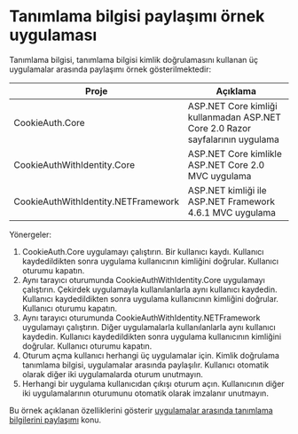 # <a name="cookie-sharing-sample-app"></a>Tanımlama bilgisi paylaşımı örnek uygulaması

Tanımlama bilgisi, tanımlama bilgisi kimlik doğrulamasını kullanan üç uygulamalar arasında paylaşımı örnek gösterilmektedir:

| Proje                             | Açıklama |
| ----------------------------------- | ----------- |
| CookieAuth.Core                     | ASP.NET Core kimliği kullanmadan ASP.NET Core 2.0 Razor sayfalarının uygulama |
| CookieAuthWithIdentity.Core         | ASP.NET Core kimlikle ASP.NET Core 2.0 MVC uygulama |
| CookieAuthWithIdentity.NETFramework | ASP.NET kimliği ile ASP.NET Framework 4.6.1 MVC uygulama |

Yönergeler:

1. CookieAuth.Core uygulamayı çalıştırın. Bir kullanıcı kaydı. Kullanıcı kaydedildikten sonra uygulama kullanıcının kimliğini doğrular. Kullanıcı oturumu kapatın.
1. Aynı tarayıcı oturumunda CookieAuthWithIdentity.Core uygulamayı çalıştırın. Çekirdek uygulamayla kullanılanlarla aynı kullanıcı kaydedin. Kullanıcı kaydedildikten sonra uygulama kullanıcının kimliğini doğrular. Kullanıcı oturumu kapatın.
1. Aynı tarayıcı oturumunda CookieAuthWithIdentity.NETFramework uygulamayı çalıştırın. Diğer uygulamalarla kullanılanlarla aynı kullanıcı kaydedin. Kullanıcı kaydedildikten sonra uygulama kullanıcının kimliğini doğrular. Kullanıcı oturumu kapatın.
1. Oturum açma kullanıcı herhangi üç uygulamalar için. Kimlik doğrulama tanımlama bilgisi, uygulamalar arasında paylaşılır. Kullanıcı otomatik olarak diğer iki uygulamalarda oturum unutmayın.
1. Herhangi bir uygulama kullanıcıdan çıkışı oturum açın. Kullanıcının diğer iki uygulamalarının oturumunu otomatik olarak imzalanır unutmayın.

Bu örnek açıklanan özelliklerini gösterir [uygulamalar arasında tanımlama bilgilerini paylaşımı](https://docs.microsoft.com/aspnet/core/security/data-protection/compatibility/cookie-sharing) konu.
